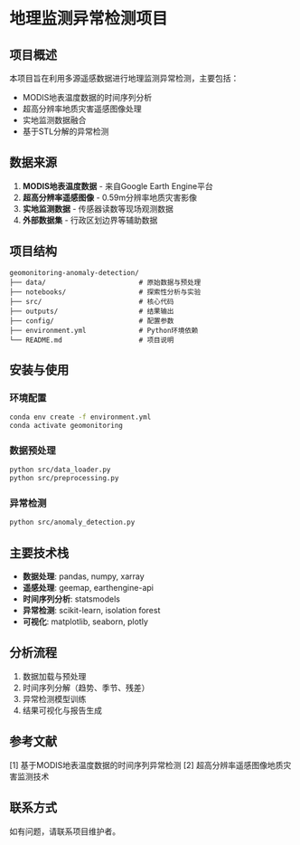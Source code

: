 # 地理监测异常检测项目

## 项目概述
本项目旨在利用多源遥感数据进行地理监测异常检测，主要包括：
- MODIS地表温度数据的时间序列分析
- 超高分辨率地质灾害遥感图像处理
- 实地监测数据融合
- 基于STL分解的异常检测

## 数据来源
1. **MODIS地表温度数据** - 来自Google Earth Engine平台
2. **超高分辨率遥感图像** - 0.59m分辨率地质灾害影像
3. **实地监测数据** - 传感器读数等现场观测数据
4. **外部数据集** - 行政区划边界等辅助数据

## 项目结构
```
geomonitoring-anomaly-detection/
├── data/                       # 原始数据与预处理
├── notebooks/                  # 探索性分析与实验
├── src/                        # 核心代码
├── outputs/                    # 结果输出
├── config/                     # 配置参数
├── environment.yml             # Python环境依赖
└── README.md                   # 项目说明
```

## 安装与使用

### 环境配置
```bash
conda env create -f environment.yml
conda activate geomonitoring
```

### 数据预处理
```bash
python src/data_loader.py
python src/preprocessing.py
```

### 异常检测
```bash
python src/anomaly_detection.py
```

## 主要技术栈
- **数据处理**: pandas, numpy, xarray
- **遥感处理**: geemap, earthengine-api
- **时间序列分析**: statsmodels
- **异常检测**: scikit-learn, isolation forest
- **可视化**: matplotlib, seaborn, plotly

## 分析流程
1. 数据加载与预处理
2. 时间序列分解（趋势、季节、残差）
3. 异常检测模型训练
4. 结果可视化与报告生成

## 参考文献
[1] 基于MODIS地表温度数据的时间序列异常检测
[2] 超高分辨率遥感图像地质灾害监测技术

## 联系方式
如有问题，请联系项目维护者。 